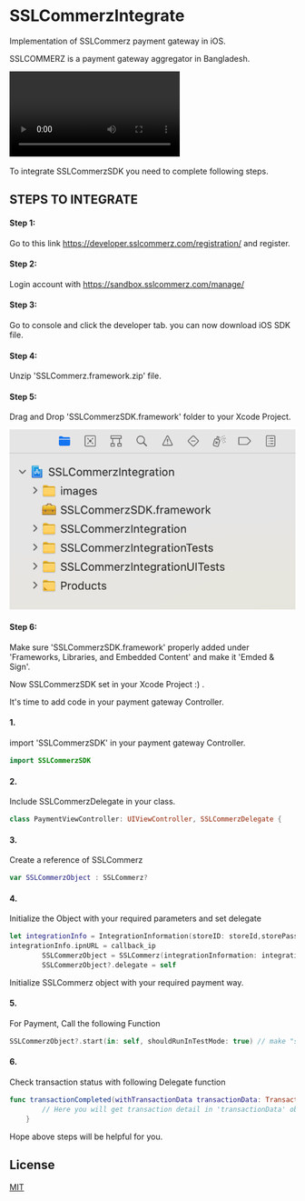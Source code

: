 # SSLCommerzIntegrate

Implementation of SSLCommerz payment gateway in iOS.

SSLCOMMERZ is a payment gateway aggregator in Bangladesh. 


![Clip](/images/clip.mp4)


To integrate SSLCommerzSDK you need to complete following steps.

## STEPS TO INTEGRATE

#### Step 1:
Go to this link https://developer.sslcommerz.com/registration/ and register.

#### Step 2: 
Login account with https://sandbox.sslcommerz.com/manage/

#### Step 3:
Go to console and click the developer tab. you can now download iOS SDK file.

#### Step 4:
Unzip 'SSLCommerz.framework.zip' file.

#### Step 5:
Drag and Drop 'SSLCommerzSDK.framework' folder to your Xcode Project.

![Screenshot](/images/Screenshot.png)

#### Step 6:
Make sure 'SSLCommerzSDK.framework' properly added under 'Frameworks, Libraries, and Embedded Content' and make it 'Emded & Sign'.

Now SSLCommerzSDK set in your Xcode Project :) .

It's time to add code in your payment gateway Controller.

#### 1. 
import 'SSLCommerzSDK' in your payment gateway Controller.

```swift
import SSLCommerzSDK
```
#### 2.
Include SSLCommerzDelegate  in your class.

```swift
class PaymentViewController: UIViewController, SSLCommerzDelegate {
```

#### 3.
Create a reference of SSLCommerz 

```swift
var SSLCommerzObject : SSLCommerz?
```

#### 4.
Initialize the Object with your required parameters and set delegate

```swift
let integrationInfo = IntegrationInformation(storeID: storeId,storePassword: password,totalAmount: amount,currency: currency,transactionId: transactionId,productCategory: productCategory)
integrationInfo.ipnURL = callback_ip
        SSLCommerzObject = SSLCommerz(integrationInformation: integrationInfo,emiInformation: nil,customerInformation: nil,shipmentInformation: nil,productInformation: nil,additionalInformation: nil)
        SSLCommerzObject?.delegate = self
```

Initialize SSLCommerz object with your required payment way.

#### 5.
For Payment, Call the following Function

```swift
SSLCommerzObject?.start(in: self, shouldRunInTestMode: true) // make "shouldRunInTestMode" false for real action
```

#### 6.
Check transaction status with following Delegate function

```swift
func transactionCompleted(withTransactionData transactionData: TransactionDetails?) {
        // Here you will get transaction detail in 'transactionData' object
    }
```

Hope above steps will be helpful for you.

## License
[MIT](https://choosealicense.com/licenses/mit/)
